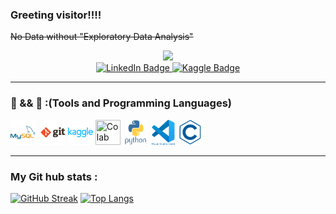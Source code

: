 ### Greeting visitor!!!!
~~No Data without "Exploratory Data Analysis"~~
<div id="header" align="center">
  <img src="https://images.squarespace-cdn.com/content/v1/5ac77df1ee17594df38c0d17/1533660277004-3PVCMSZUUXEW5TYW3NGJ/data.gif?format=300w" width="200"/>
</div>

<div id="badges" align="center">
  <a href="https://www.linkedin.com/in/gongtup-yeepacha/" target="_blank">
    <img src="https://img.shields.io/badge/LinkedIn-blue?style=for-the-badge&logo=linkedin&logoColor=white" alt="LinkedIn Badge"/>
  </a>
  
  <a href="https://www.kaggle.com/gongtuphellyeah" target="_blank">
    <img src="https://img.shields.io/badge/Kaggle-blue?logo=Kaggle&labelColor=white" alt="Kaggle Badge" width="100"/>
  </a>
</div>

---

### :toolbox: && :speech_balloon: :(Tools and Programming Languages)

<div>
  <img src="https://github.com/devicons/devicon/blob/master/icons/mysql/mysql-original-wordmark.svg" title="MySQL"  alt="MySQL" width="40" height="40"/>&nbsp;
  <img src="https://github.com/devicons/devicon/blob/master/icons/git/git-original-wordmark.svg" title="Git" **alt="Git" width="40" height="40"/>
  <img src="https://raw.githubusercontent.com/devicons/devicon/6910f0503efdd315c8f9b858234310c06e04d9c0/icons/kaggle/kaggle-original-wordmark.svg" title="Kaggle" **alt="Kaggle" width="40" height="40"/>
  <img src="https://colab.research.google.com/img/colab_favicon_256px.png" title="Colab" **alt="Colab" width="40" height="40"/>
  <img src="https://raw.githubusercontent.com/devicons/devicon/6910f0503efdd315c8f9b858234310c06e04d9c0/icons/python/python-original-wordmark.svg" title="Python" **alt="Python" width="40" height="40"/>
  <img src="https://raw.githubusercontent.com/devicons/devicon/6910f0503efdd315c8f9b858234310c06e04d9c0/icons/vscode/vscode-original-wordmark.svg" title="VS" **alt="VS" width="40" height="40"/>
  <img src="https://raw.githubusercontent.com/devicons/devicon/6910f0503efdd315c8f9b858234310c06e04d9c0/icons/c/c-line.svg" title="C" **alt="C" width="40" height="40"/>
</div>

---
### My Git hub stats :

[![GitHub Streak](http://github-readme-streak-stats.herokuapp.com?user=jobreak11&theme=dark&background=000000)](https://git.io/streak-stats)
[![Top Langs](https://github-readme-stats.vercel.app/api/top-langs/?username=jobreak11&layout=donut-vertical&theme=vision-friendly-dark)](https://github.com/anuraghazra/github-readme-stats)


